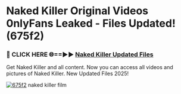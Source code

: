 # Naked Killer Original Videos 0nlyFans Leaked - Files Updated! (675f2)

<h3>🔴 CLICK HERE 🌐==►► <a href="https://tinyurl.com/up5wt9bj" rel="nofollow">Naked Killer Updated Files</a></h3>

Get Naked Killer and all content. Now you can access all videos and pictures of Naked Killer. New Updated Files 2025!

[![675f2](https://i.imgur.com/ABiUzMV.gif)](https://tinyurl.com/up5wt9bj)
naked killer film